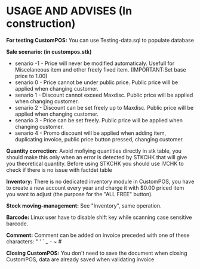 # USAGE AND ADVISES (In construction)
**For testing CustomPOS:** You can use Testing-data.sql to populate database

**Sale scenario: (in custompos.stk)**
- senario -1 - Price will never be modified automaticaly. Usefull for Miscelaneous item and other freely fixed item. (IMPORTANT:Set base price to 1.00)
- senario 0 - Price cannot be under public price. Public price will be applied when changing customer.
- senario 1 - Discount cannot exceed Maxdisc. Public price will be applied when changing customer.
- senario 2 - Discount can be set freely up to Maxdisc. Public price will be applied when changing customer.
- senario 3 - Price can be set freely. Public price will be applied when changing customer.
- senario 4 - Promo discount will be applied when adding item, duplicating invoice, public price button pressed, changing customer.

**Quantity correction:**  Avoid mofiying quantities directly in stk table, you should make this only when an error is detected by STKCHK that will give you theoretical quantity. Before using STKCHK you should use IVCHK to check if there is no issue with factdet table

**Inventory:**  There is no dedicated inventory module in CustomPOS, you have to create a new account every year and charge it with $0.00 priced item you want to adjust (the purpose for the "ALL FREE" button).

**Stock moving-management:**  See "Inventory", same operation.

**Barcode:**  Linux user have to disable shift key while scanning case sensitive barcode.

**Comment:**  Comment can be added on invoice preceded with one of these characters:  " ' ` _ - ~ #

**Closing CustomPOS:** You don't need to save the document when closing CustomPOS, data are already saved when validating invoice
